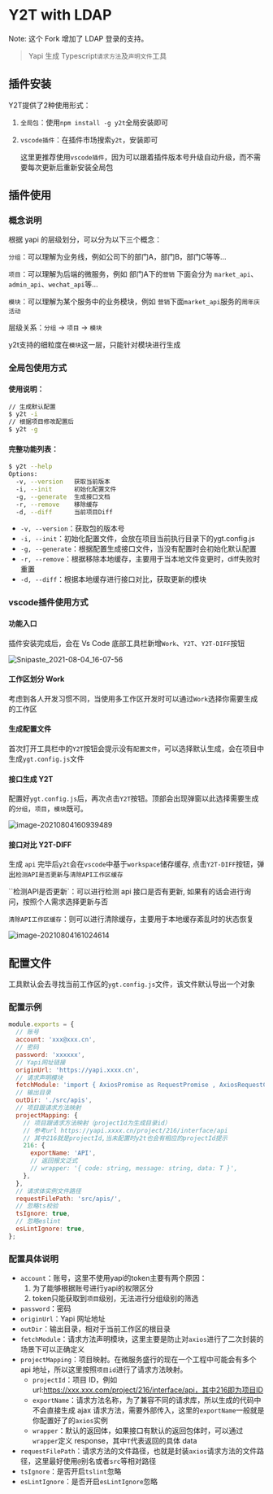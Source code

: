 # Y2T with LDAP

Note: 这个 Fork 增加了 LDAP 登录的支持。

> Yapi 生成 Typescript`请求方法`及`声明文件`工具

## 插件安装

Y2T提供了2种使用形式：

1. `全局包`：使用`npm install -g y2t`全局安装即可

2. `vscode插件`：在插件市场搜索`y2t`，安装即可

   这里更推荐使用`vscode插件`，因为可以跟着插件版本号升级自动升级，而不需要每次更新后重新安装全局包



## 插件使用

### 概念说明

根据 yapi 的层级划分，可以分为以下三个概念：

`分组`：可以理解为业务线，例如公司下的部门A，部门B，部门C等等…

`项目`：可以理解为后端的微服务，例如 部门A下的`营销` 下面会分为 `market_api`、`admin_api`、`wechat_api`等…

`模块`：可以理解为某个服务中的业务模块，例如 `营销`下面`market_api`服务的`周年庆活动`

层级关系：`分组` → `项目` → `模块`

y2t支持的细粒度在`模块`这一层，只能针对模块进行生成



### 全局包使用方式

#### 使用说明：

```sh
// 生成默认配置
$ y2t -i
// 根据项目修改配置后
$ y2t -g
```



#### 完整功能列表：

```sh
$ y2t --help
Options:
  -v, --version   获取当前版本
  -i, --init      初始化配置文件
  -g, --generate  生成接口文档
  -r, --remove    移除缓存
  -d, --diff      当前项目Diff
```

* `-v, --version`：获取包的版本号
* `-i, --init`：初始化配置文件，会放在项目当前执行目录下的ygt.config.js
* `-g, --generate`：根据配置生成接口文件，当没有配置时会初始化默认配置
* `-r, --remove`：根据移除本地缓存，主要用于当本地文件变更时，diff失败时重置
* `-d, --diff`：根据本地缓存进行接口对比，获取更新的模块



### vscode插件使用方式

#### 功能入口

插件安装完成后，会在 Vs Code 底部工具栏新增`Work`、`Y2T`、`Y2T-DIFF`按钮

![Snipaste_2021-08-04_16-07-56](https://wynne-typora.oss-cn-beijing.aliyuncs.com/typora/Snipaste_2021-08-04_16-07-56.png)



#### 工作区划分 Work

考虑到各人开发习惯不同，当使用多工作区开发时可以通过`Work`选择你需要生成的工作区

#### 生成配置文件

首次打开工具栏中的`Y2T`按钮会提示没有`配置文件`，可以选择默认生成，会在项目中生成`ygt.config.js`文件

#### 接口生成 Y2T

配置好`ygt.config.js`后，再次点击`Y2T`按钮。顶部会出现弹窗以此选择需要生成的`分组`，`项目`，`模块`既可。

![image-20210804160939489](https://wynne-typora.oss-cn-beijing.aliyuncs.com/typora/image-20210804160939489.png)

#### 接口对比 Y2T-DIFF

生成 `api` 完毕后`y2t`会在`vscode`中基于`workspace`储存缓存, 点击`Y2T-DIFF`按钮，弹出`检测API是否更新`与`清除API工作区缓存`

``检测API是否更新`：可以进行检测 api 接口是否有更新, 如果有的话会进行询问，按照个人需求选择更新与否

`清除API工作区缓存`：则可以进行清除缓存，主要用于本地缓存紊乱时的状态恢复

![image-20210804161024614](https://wynne-typora.oss-cn-beijing.aliyuncs.com/typora/image-20210804161024614.png)



## 配置文件

工具默认会去寻找当前工作区的`ygt.config.js`文件，该文件默认导出一个对象

### 配置示例

```javascript
module.exports = {
  // 账号
  account: 'xxx@xxx.cn',
  // 密码
  password: 'xxxxxx',
  // Yapi网址链接
  originUrl: 'https://yapi.xxxx.cn',
  // 请求声明模块
  fetchModule: 'import { AxiosPromise as RequestPromise , AxiosRequestConfig as RequestConfig } from "axios";',
  // 输出目录
  outDir: './src/apis',
  // 项目跟请求方法映射
  projectMapping: {
  	// 项目跟请求方法映射（projectId为生成目录id）
  	// 参考url https://yapi.xxxx.cn/project/216/interface/api
  	// 其中216就是projectId,当未配置时y2t也会有相应的projectId提示
    216: {
      exportName: 'API',
      // 返回报文泛式
      // wrapper: '{ code: string, message: string, data: T }',
    },
  },
  // 请求体实例文件路径
  requestFilePath: 'src/apis/',
  // 忽略ts校验
  tsIgnore: true,
  // 忽略eslint
  esLintIgnore: true,
};

```

### 配置具体说明

* `account`：账号，这里不使用yapi的token主要有两个原因：
  1. 为了能够根据账号进行yapi的权限区分
  2. token只能获取到`项目`级别，无法进行分组级别的筛选
* `password`：密码
* `originUrl`：Yapi 网址地址
* `outDir`：输出目录，相对于当前工作区的根目录
* `fetchModule`：请求方法声明模块，这里主要是防止对`axios`进行了二次封装的场景下可以正确定义
* `projectMapping`：项目映射。在微服务盛行的现在一个工程中可能会有多个 api 地址，所以这里按照`项目id`进行了请求方法映射。
  * `projectId`：项目 ID，例如url:https://xxx.xxx.com/project/216/interface/api，其中216即为项目ID
  * `exportName`：请求方法名称，为了兼容不同的请求库，所以生成的代码中不会直接生成 ajax 请求方法，需要外部传入，这里的`exportName`一般就是你配置好了的`axios`实例
  * `wrapper`：默认的返回体，如果接口有默认的返回包体时，可以通过`wrapper`定义 response，其中`T`代表返回的具体 data
* `requestFilePath`：请求方法的文件路径，也就是封装`axios`请求方法的文件路径，这里最好使用`@`别名或者`src`等相对路径
* `tsIgnore`：是否开启`tslint`忽略
* `esLintIgnore`：是否开启`esLintIgnore`忽略

